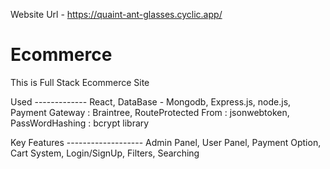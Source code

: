 Website Url - https://quaint-ant-glasses.cyclic.app/

# Ecommerce
This is Full Stack Ecommerce Site

Used -------------
          React,
          DataBase - Mongodb,
          Express.js,
          node.js,
          Payment Gateway : Braintree,
          RouteProtected From : jsonwebtoken,
          PassWordHashing : bcrypt library
  
  
  
  
 Key Features -------------------
           Admin Panel,
           User Panel,
           Payment Option,
           Cart System,
           Login/SignUp,
           Filters,
           Searching 
           
